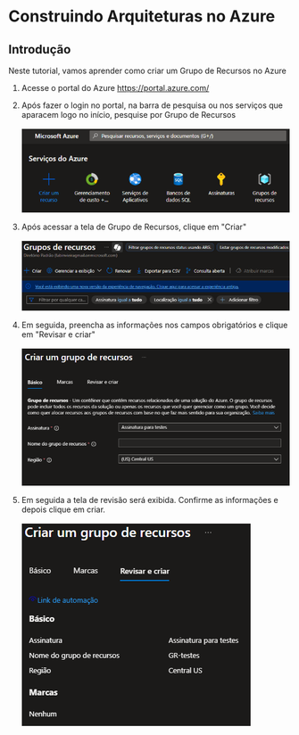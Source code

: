 # Construindo Arquiteturas no Azure

## Introdução
Neste tutorial, vamos aprender como criar um Grupo de Recursos no Azure<br>

1.  Acesse o portal do Azure https://portal.azure.com/

2. Após fazer o login no portal, na barra de pesquisa ou nos serviços que aparacem logo no início, pesquise por Grupo de Recursos<br><br>
![menu de pesquisa](img/menu.png)

3. Após acessar a tela de Grupo de Recursos, clique em "Criar"<br><br>
![menu de pesquisa](img/menu-grupo-recursos.png)

4. Em seguida, preencha as informações nos campos obrigatórios e clique em "Revisar e criar"<br><br>
![menu de pesquisa](img/tela-cad-grupo-recurso.png)

5. Em seguida a tela de revisão será exibida. Confirme as informações e depois clique em criar.<br><br>
![menu de pesquisa](img/tela-criar-grupo-recurso.png)
